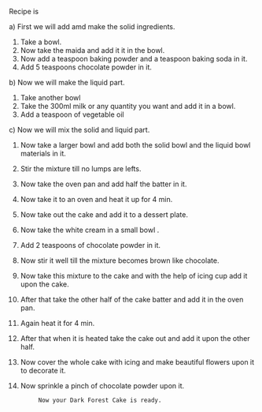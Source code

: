 Recipe is 

a) First we will add amd make the solid ingredients.
1) Take a bowl.
2) Now take the maida and add it it in the bowl.
3) Now add a teaspoon baking powder and a teaspoon baking soda in it.
4) Add 5 teaspoons chocolate powder in it.


b) Now we will make the liquid part.

1) Take another bowl
2) Take the 300ml milk or any quantity you want and add it in a bowl.
3) Add a teaspoon of vegetable oil 


c) Now we will mix the solid and liquid part.
1) Now take a larger bowl and add both the solid bowl and the liquid bowl materials in it.
2) Stir the mixture till no lumps are lefts.
3) Now take the oven pan and add half the batter in it.
4) Now take it to an oven and heat it up for 4 min.
5) Now take out the cake and add it to a dessert plate.
6) Now take the white cream in a small bowl .
7) Add 2 teaspoons of chocolate powder in it.
8) Now stir it well till the mixture becomes brown like chocolate.
9) Now take this mixture to the cake and with the help of icing cup add it upon the cake.
10) After that take the other half of the cake batter and add it in the oven pan.
11) Again heat it for 4 min.
12) After that when it is heated take the cake out and add it upon the other half.
13) Now cover the whole cake with icing and make beautiful flowers upon it to decorate it.
14) Now sprinkle a pinch of chocolate powder upon it.

             Now your Dark Forest Cake is ready.

